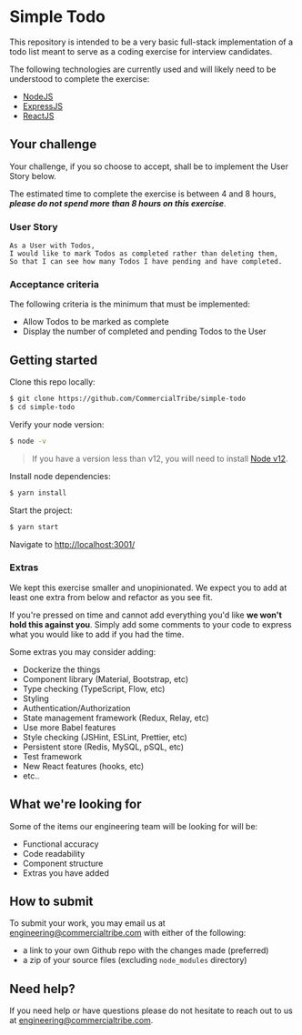 # Simple Todo
This repository is intended to be a very basic full-stack implementation of a todo list meant to serve as a coding exercise for interview candidates.

The following technologies are currently used and will likely need to be understood to complete the exercise:
- [NodeJS](https://nodejs.org/)
- [ExpressJS](https://expressjs.com/)
- [ReactJS](https://reactjs.org/)

## Your challenge
Your challenge, if you so choose to accept, shall be to implement the User Story below.

The estimated time to complete the exercise is between 4 and 8 hours, ***please do not spend more than 8 hours on this exercise***.

### User Story
```
As a User with Todos,
I would like to mark Todos as completed rather than deleting them,
So that I can see how many Todos I have pending and have completed.
```

### Acceptance criteria
The following criteria is the minimum that must be implemented:
- Allow Todos to be marked as complete
- Display the number of completed and pending Todos to the User

## Getting started
Clone this repo locally:
```bash
$ git clone https://github.com/CommercialTribe/simple-todo
$ cd simple-todo
```

Verify your node version:
```bash
$ node -v
```
> If you have a version less than v12, you will need to install [Node v12](https://nodejs.org/en/download/).

Install node dependencies:
```bash
$ yarn install
```

Start the project:
```bash
$ yarn start
```

Navigate to <http://localhost:3001/>

### Extras
We kept this exercise smaller and unopinionated. We expect you to add at least one extra from below and refactor as you see fit.

If you're pressed on time and cannot add everything you'd like **we won't hold this against you**.  Simply add some comments to your code to express what you would like to add if you had the time.

Some extras you may consider adding:
- Dockerize the things
- Component library (Material, Bootstrap, etc)
- Type checking (TypeScript, Flow, etc)
- Styling
- Authentication/Authorization
- State management framework (Redux, Relay, etc)
- Use more Babel features
- Style checking (JSHint, ESLint, Prettier, etc)
- Persistent store (Redis, MySQL, pSQL, etc)
- Test framework
- New React features (hooks, etc)
- etc..

## What we're looking for
Some of the items our engineering team will be looking for will be:
- Functional accuracy
- Code readability
- Component structure
- Extras you have added

## How to submit
To submit your work, you may email us at <engineering@commercialtribe.com> with either of the following:
- a link to your own Github repo with the changes made (preferred)
- a zip of your source files (excluding `node_modules` directory)

## Need help?
If you need help or have questions please do not hesitate to reach out to us at <engineering@commercialtribe.com>.

